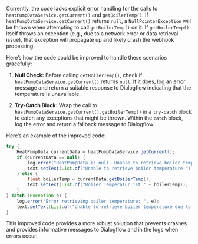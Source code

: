 Currently, the code lacks explicit error handling for the calls to `heatPumpDataService.getCurrent()` and `getBoilerTemp()`. If `heatPumpDataService.getCurrent()` returns `null`, a `NullPointerException` will be thrown when attempting to call `getBoilerTemp()` on it.  If `getBoilerTemp()` itself throws an exception (e.g., due to a network error or data retrieval issue), that exception will propagate up and likely crash the webhook processing.

Here’s how the code could be improved to handle these scenarios gracefully:

1.  **Null Check:** Before calling `getBoilerTemp()`, check if `heatPumpDataService.getCurrent()` returns `null`. If it does, log an error message and return a suitable response to Dialogflow indicating that the temperature is unavailable.

2.  **Try-Catch Block:** Wrap the call to `heatPumpDataService.getCurrent().getBoilerTemp()` in a `try-catch` block to catch any exceptions that might be thrown. Within the `catch` block, log the error and return a fallback message to Dialogflow.

Here’s an example of the improved code:

```java
try {
    HeatPumpData currentData = heatPumpDataService.getCurrent();
    if (currentData == null) {
        log.error("HeatPumpData is null. Unable to retrieve boiler temperature.");
        text.setText(List.of("Unable to retrieve boiler temperature."));
    } else {
        float boilerTemp = currentData.getBoilerTemp();
        text.setText(List.of("Boiler Temperatur ist " + boilerTemp));
    }
} catch (Exception e) {
    log.error("Error retrieving boiler temperature: ", e);
    text.setText(List.of("Unable to retrieve boiler temperature due to an error."));
}
```

This improved code provides a more robust solution that prevents crashes and provides informative messages to Dialogflow and in the logs when errors occur.